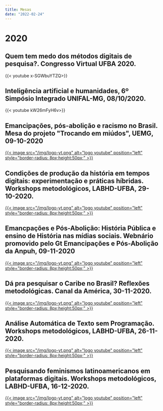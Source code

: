 ```yaml
---
title: Mesas
date: "2022-02-24"
---
```


# 2020

## Quem tem medo dos métodos digitais de pesquisa?. Congresso Virtual UFBA 2020.

{{< youtube  x-SGWbuYTZQ>}}

## Inteligência artificial e humanidades, 6º Simpósio Integrado UNIFAL-MG, 08/10/2020.

{{< youtube  kW26mFyH6v>}} 

## Emancipações, pós-abolição e racismo no Brasil. Mesa do projeto "Trocando em miúdos", UEMG, 09-10-2020

[{{< image src="/img/logo-yt.png" alt="logo youtube" position="left" style="border-radius: 8px;height:50px;" >}}](https://youtu.be/NXuFrYz24IU)

## Condições de produção da história em tempos digitais: experimentação e práticas híbridas. Workshops metodológicos, LABHD-UFBA, 29-10-2020.

[{{< image src="/img/logo-yt.png" alt="logo youtube" position="left" style="border-radius: 8px;height:50px;" >}}](https://youtu.be/0fc0fLeWlU4)

## Emancpações e Pós-Abolição: História Pública e ensino de História nas mídias sociais. Webnário promovido pelo Gt Emancipações e Pós-Abolição da Anpuh, 09-11-2020

[{{< image src="/img/logo-yt.png" alt="logo youtube" position="left" style="border-radius: 8px;height:50px;" >}}](https://youtu.be/y9M2NQszLNc)

## Dá pra pesquisar o Caribe no Brasil? Reflexões metodológicas. Canal da América, 30-11-2020.

[{{< image src="/img/logo-yt.png" alt="logo youtube" position="left" style="border-radius: 8px;height:50px;" >}}](https://youtu.be/hMX8ITv40K)

## Análise Automática de Texto sem Programação. Workshops metodológicos, LABHD-UFBA, 26-11-2020.

[{{< image src="/img/logo-yt.png" alt="logo youtube" position="left" style="border-radius: 8px;height:50px;" >}}](https://youtu.be/hMX8ITv40K)

## Pesquisando feminismos latinoamericanos em plataformas digitais. Workshops metodológicos, LABHD-UFBA, 16-12-2020.

[{{< image src="/img/logo-yt.png" alt="logo youtube" position="left" style="border-radius: 8px;height:50px;" >}}](https://youtu.be/gLkCjAv0FMo)

